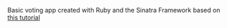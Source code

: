 Basic voting app created with Ruby and the Sinatra Framework based on [this tutorial](http://guides.railsgirls.com/sinatra-app)


